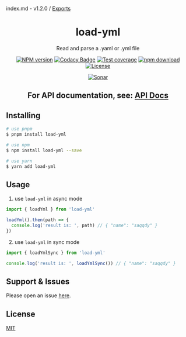 index.md - v1.2.0 / [Exports](modules.md)

<div style="text-align: center;" align="center">

# load-yml

Read and parse a .yaml or .yml file

[![NPM version][npm-image]][npm-url]
[![Codacy Badge][codacy-image]][codacy-url]
[![Test coverage][codecov-image]][codecov-url]
[![npm download][download-image]][download-url]
[![License][license-image]][license-url]

[![Sonar][sonar-image]][sonar-url]

</div>

<div style="text-align: center; margin-bottom: 20px;" align="center">

## **For API documentation, see: [API Docs](./docs/modules.md)**

</div>

## Installing

```bash
# use pnpm
$ pnpm install load-yml

# use npm
$ npm install load-yml --save

# use yarn
$ yarn add load-yml
```

## Usage

1. use `load-yml` in async mode

```js
import { loadYml } from 'load-yml'

loadYml().then(path => {
  console.log('result is: ', path) // { "name": "saqqdy" }
})
```

2. use `load-yml` in sync mode

```js
import { loadYmlSync } from 'load-yml'

console.log('result is: ', loadYmlSync()) // { "name": "saqqdy" }
```

## Support & Issues

Please open an issue [here](https://github.com/saqqdy/load-yml/issues).

## License

[MIT](LICENSE)

[npm-image]: https://img.shields.io/npm/v/load-yml.svg?style=flat-square
[npm-url]: https://npmjs.org/package/load-yml
[codacy-image]: https://app.codacy.com/project/badge/Grade/f70d4880e4ad4f40aa970eb9ee9d0696
[codacy-url]: https://www.codacy.com/gh/saqqdy/load-yml/dashboard?utm_source=github.com&utm_medium=referral&utm_content=saqqdy/load-yml&utm_campaign=Badge_Grade
[codecov-image]: https://img.shields.io/codecov/c/github/saqqdy/load-yml.svg?style=flat-square
[codecov-url]: https://codecov.io/github/saqqdy/load-yml?branch=master
[download-image]: https://img.shields.io/npm/dm/load-yml.svg?style=flat-square
[download-url]: https://npmjs.org/package/load-yml
[license-image]: https://img.shields.io/badge/License-MIT-blue.svg
[license-url]: LICENSE
[sonar-image]: https://sonarcloud.io/api/project_badges/quality_gate?project=saqqdy_load-yml
[sonar-url]: https://sonarcloud.io/dashboard?id=saqqdy_load-yml
